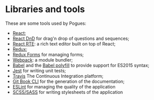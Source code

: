 # Libraries and tools

These are some tools used by Pogues:

- [React](https://facebook.github.io/react/);
- [React DnD](https://github.com/react-dnd/react-dnd) for drag'n drop of questions and sequences;
- [React RTE](https://github.com/sstur/react-rte): a rich text editor built on top of React;
- [Redux](https://github.com/reactjs/redux);
- [Redux Forms](http://redux-form.com/7.0.3/) for managing forms;
- [Webpack](https://webpack.github.io/): a module bundler;
- [Babel](https://babeljs.io/) and the [Babel polyfill](https://babeljs.io/docs/usage/polyfill/) to provide support for ES2015 syntax;
- [Jest](https://facebook.github.io/jest/) for writing unit tests;
- [Travis](https://travis-ci.org/) The Continuous Integration platform;
- [Git Book CLI](https://github.com/GitbookIO/gitbook-cli) for the generation of the documentation;
- [ESLint](http://eslint.org/) for managing the quality of the application
- [SCSS/SASS](http://sass-lang.com/) for writing stylesheets of the application
